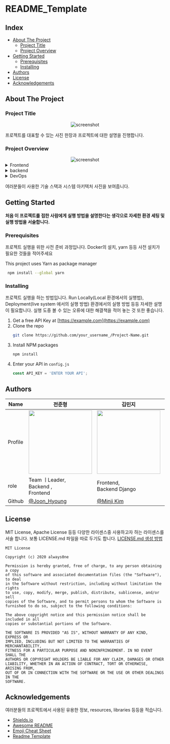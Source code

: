 # README_Template

## Index
  - [About The Project](#about-the-project) 
    * [Project Title](#project-title) 
    * [Project Overview](#project-overview) 
  - [Getting Started](#getting-started)
    * [Prerequisites](#prerequisites) 
    * [Installing](#installing) 
  - [Authors](#authors)
  - [License](#license)
  - [Acknowledgements](#acknowledgements)

## About The Project

### Project Title

<div align="center"> 
  <img src="https://placehold.co/600x400?text=Your+Screenshot+here" alt="screenshot" />
</div>

프로젝트를 대표할 수 있는 사진 한장과 프로젝트에 대한 설명을 진행합니다.


### Project Overview

<div align="center"> 
  <img src="https://placehold.co/600x400?text=Your+Screenshot+here" alt="screenshot" />
</div>

<details>
  <summary>Frontend</summary>
  <ul>
    <li><a href="https://www.typescriptlang.org/">Typescript</a></li>
    <li><a href="https://nextjs.org/">Next.js</a></li>
    <li><a href="https://reactjs.org/">React.js</a></li>
  </ul>
</details>

<details>
  <summary>backend</summary>
  <ul>
    <li><a href="https://www.typescriptlang.org/">Typescript</a></li>
    <li><a href="https://expressjs.com/">Express.js</a></li>
    <li><a href="https://go.dev/">Golang</a></li>
    <li><a href="https://nestjs.com/">Nest.js</a></li>
    <li><a href="https://socket.io/">SocketIO</a></li>
    <li><a href="https://www.prisma.io/">Prisma</a></li>    
    <li><a href="https://www.apollographql.com/">Apollo</a></li>
    <li><a href="https://graphql.org/">GraphQL</a></li>
  </ul>
</details>

<details>
<summary>DevOps</summary>
  <ul>
    <li><a href="https://www.docker.com/">Docker</a></li>
    <li><a href="https://www.jenkins.io/">Jenkins</a></li>
  </ul>
</details>

여러분들이 사용한 기술 스택과 시스템 아키텍처 사진을 보여줍니다.


## Getting Started
**처음 이 프로젝트를 접한 사람에게 실행 방법을 설명한다는 생각으로 자세한 환경 세팅 및 실행 방법을 서술합니다.**

### Prerequisites
프로젝트 실행을 위한 사전 준비 과정입니다. Docker의 설치, yarn 등등 사전 설치가 필요한 것들을 적어주세요

This project uses Yarn as package manager

```bash
 npm install --global yarn
```

### Installing
프로젝트 실행을 하는 방법입니다. Run Locally(Local 환경에서의 실행법), Deployment(live system 에서의 실행 방법) 환경에서의 실행 방법 등등 자세한 설명이 필요합니다.
실행 도중 볼 수 있는 오류에 대한 해결책을 적어 놓는 것 또한 좋습니다.

1. Get a free API Key at [https://example.com](https://example.com)
2. Clone the repo
   ```sh
   git clone https://github.com/your_username_/Project-Name.git
   ```
3. Install NPM packages
   ```sh
   npm install
   ```
4. Enter your API in `config.js`
   ```js
   const API_KEY = 'ENTER YOUR API';

## Authors
| Name    | 전준형                                        |김민지                               | 김성윤                                        | 김정원                                    | 전경희                               |
| ------- | --------------------------------------------- | ------------------------------------ | --------------------------------------------- | --------------------------------------- | --------------------------------------------- |
| Profile | <img width="200px" src="https://user-images.githubusercontent.com/53938323/181186519-97376af4-dec2-4266-b481-84476a7b08cf.png" />|<img width="200px" src="https://user-images.githubusercontent.com/53938323/181186658-5fa337ab-1073-40c1-ba1f-821eca61a241.png" />| <img width="200px" src="https://user-images.githubusercontent.com/53938323/181186805-e25768c2-b5b3-4af1-9ebe-f4ab31eba8f0.png" />| <img width="200px" src="https://user-images.githubusercontent.com/53938323/181186873-68715eac-5ba7-4084-aed6-613461addf37.png" />| <img width="200px" src="https://user-images.githubusercontent.com/53938323/181186909-add7aa9e-40ba-4822-98dc-994f21c2c455.png" />|
| role    | Team ㅣLeader, <br>Backend , <br>Frontend                  | Frontend,<br>Backend Django                       | ML                                | Frontend | Backend |
| Github  | [@Joon_Hyoung](https://github.com/Gitko97) | [@Minji Kim](https://github.com/minji1289) | [@sykim1106](https://github.com/hanueluni1106) | [@grdnr13](https://github.com/grdnr13) |  [@kjeon0901](https://github.com/kjeon0901) |

## License
MIT License, Apache License 등등 다양한 라이센스중 사용하고자 하는 라이센스를 서술 합니다.
보통 LICENSE.md 파일을 따로 두기도 합니다.
[LICENSE.md 생성 방법](https://docs.github.com/en/communities/setting-up-your-project-for-healthy-contributions/adding-a-license-to-a-repository)

```
MIT License

Copyright (c) 2020 always0ne

Permission is hereby granted, free of charge, to any person obtaining a copy
of this software and associated documentation files (the "Software"), to deal
in the Software without restriction, including without limitation the rights
to use, copy, modify, merge, publish, distribute, sublicense, and/or sell
copies of the Software, and to permit persons to whom the Software is
furnished to do so, subject to the following conditions:

The above copyright notice and this permission notice shall be included in all
copies or substantial portions of the Software.

THE SOFTWARE IS PROVIDED "AS IS", WITHOUT WARRANTY OF ANY KIND, EXPRESS OR
IMPLIED, INCLUDING BUT NOT LIMITED TO THE WARRANTIES OF MERCHANTABILITY,
FITNESS FOR A PARTICULAR PURPOSE AND NONINFRINGEMENT. IN NO EVENT SHALL THE
AUTHORS OR COPYRIGHT HOLDERS BE LIABLE FOR ANY CLAIM, DAMAGES OR OTHER
LIABILITY, WHETHER IN AN ACTION OF CONTRACT, TORT OR OTHERWISE, ARISING FROM,
OUT OF OR IN CONNECTION WITH THE SOFTWARE OR THE USE OR OTHER DEALINGS IN THE
SOFTWARE.
```

## Acknowledgements
여러분들의 프로젝트에서 사용된 유용한 정보, resources, libraries 등등을 적습니다.

 - [Shields.io](https://shields.io/)
 - [Awesome README](https://github.com/matiassingers/awesome-readme)
 - [Emoji Cheat Sheet](https://github.com/ikatyang/emoji-cheat-sheet/blob/master/README.md#travel--places)
 - [Readme Template](https://github.com/othneildrew/Best-README-Template)
